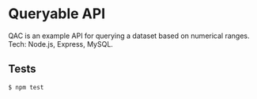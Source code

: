 # Queryable API

QAC is an example API for querying a dataset based on numerical ranges. Tech: Node.js, Express, MySQL.

## Tests

```
$ npm test

```